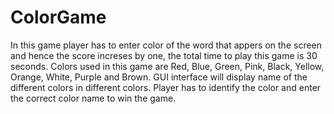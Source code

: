 # ColorGame

In this game player has to enter color of the word that appers on the screen and hence the score increses by one, the total time to play this game is 30 seconds. Colors used in this game are Red, Blue, Green, Pink, Black, Yellow, Orange, White, Purple and Brown. GUI interface will display name of the different colors in different colors. Player has to identify the color and enter the correct color name to win the game.
